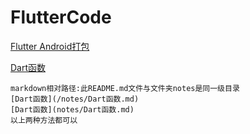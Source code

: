 # FlutterCode

[Flutter Android打包](notes/Flutter_Android打包.md)

[Dart函数](notes/Dart函数.md)




```
markdown相对路径:此README.md文件与文件夹notes是同一级目录
[Dart函数](/notes/Dart函数.md)
[Dart函数](notes/Dart函数.md)
以上两种方法都可以

```